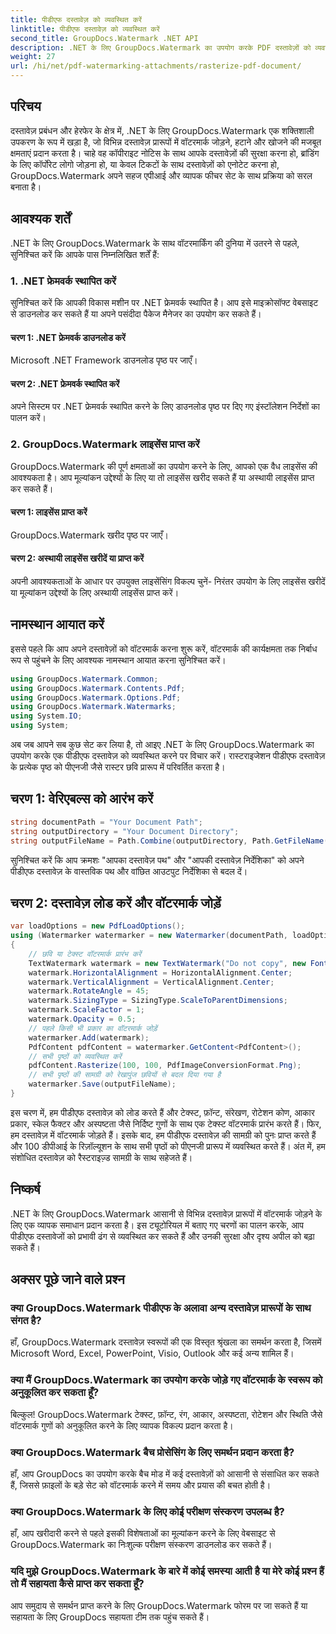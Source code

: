 ```yaml
---
title: पीडीएफ दस्तावेज़ को व्यवस्थित करें
linktitle: पीडीएफ दस्तावेज़ को व्यवस्थित करें
second_title: GroupDocs.Watermark .NET API
description: .NET के लिए GroupDocs.Watermark का उपयोग करके PDF दस्तावेज़ों को व्यवस्थित करने का तरीका जानें। दस्तावेज़ सुरक्षा और दृश्य अपील को सहजता से बढ़ाएँ।
weight: 27
url: /hi/net/pdf-watermarking-attachments/rasterize-pdf-document/
---
```

## परिचय
दस्तावेज़ प्रबंधन और हेरफेर के क्षेत्र में, .NET के लिए GroupDocs.Watermark एक शक्तिशाली उपकरण के रूप में खड़ा है, जो विभिन्न दस्तावेज़ प्रारूपों में वॉटरमार्क जोड़ने, हटाने और खोजने की मजबूत क्षमताएं प्रदान करता है। चाहे वह कॉपीराइट नोटिस के साथ आपके दस्तावेज़ों की सुरक्षा करना हो, ब्रांडिंग के लिए कॉर्पोरेट लोगो जोड़ना हो, या केवल टिकटों के साथ दस्तावेज़ों को एनोटेट करना हो, GroupDocs.Watermark अपने सहज एपीआई और व्यापक फीचर सेट के साथ प्रक्रिया को सरल बनाता है।
## आवश्यक शर्तें
.NET के लिए GroupDocs.Watermark के साथ वॉटरमार्किंग की दुनिया में उतरने से पहले, सुनिश्चित करें कि आपके पास निम्नलिखित शर्तें हैं:
### 1. .NET फ्रेमवर्क स्थापित करें
सुनिश्चित करें कि आपकी विकास मशीन पर .NET फ्रेमवर्क स्थापित है। आप इसे माइक्रोसॉफ्ट वेबसाइट से डाउनलोड कर सकते हैं या अपने पसंदीदा पैकेज मैनेजर का उपयोग कर सकते हैं।
#### चरण 1: .NET फ्रेमवर्क डाउनलोड करें
Microsoft .NET Framework डाउनलोड पृष्ठ पर जाएँ।
#### चरण 2: .NET फ्रेमवर्क स्थापित करें
अपने सिस्टम पर .NET फ्रेमवर्क स्थापित करने के लिए डाउनलोड पृष्ठ पर दिए गए इंस्टॉलेशन निर्देशों का पालन करें।
### 2. GroupDocs.Watermark लाइसेंस प्राप्त करें
GroupDocs.Watermark की पूर्ण क्षमताओं का उपयोग करने के लिए, आपको एक वैध लाइसेंस की आवश्यकता है। आप मूल्यांकन उद्देश्यों के लिए या तो लाइसेंस खरीद सकते हैं या अस्थायी लाइसेंस प्राप्त कर सकते हैं।
#### चरण 1: लाइसेंस प्राप्त करें
GroupDocs.Watermark खरीद पृष्ठ पर जाएँ।
#### चरण 2: अस्थायी लाइसेंस खरीदें या प्राप्त करें
अपनी आवश्यकताओं के आधार पर उपयुक्त लाइसेंसिंग विकल्प चुनें- निरंतर उपयोग के लिए लाइसेंस खरीदें या मूल्यांकन उद्देश्यों के लिए अस्थायी लाइसेंस प्राप्त करें।

## नामस्थान आयात करें
इससे पहले कि आप अपने दस्तावेज़ों को वॉटरमार्क करना शुरू करें, वॉटरमार्क की कार्यक्षमता तक निर्बाध रूप से पहुंचने के लिए आवश्यक नामस्थान आयात करना सुनिश्चित करें।
```csharp
using GroupDocs.Watermark.Common;
using GroupDocs.Watermark.Contents.Pdf;
using GroupDocs.Watermark.Options.Pdf;
using GroupDocs.Watermark.Watermarks;
using System.IO;
using System;
```

अब जब आपने सब कुछ सेट कर लिया है, तो आइए .NET के लिए GroupDocs.Watermark का उपयोग करके एक पीडीएफ दस्तावेज़ को व्यवस्थित करने पर विचार करें। रास्टराइजेशन पीडीएफ दस्तावेज़ के प्रत्येक पृष्ठ को पीएनजी जैसे रास्टर छवि प्रारूप में परिवर्तित करता है।
## चरण 1: वेरिएबल्स को आरंभ करें
```csharp
string documentPath = "Your Document Path";
string outputDirectory = "Your Document Directory";
string outputFileName = Path.Combine(outputDirectory, Path.GetFileName(documentPath));
```
सुनिश्चित करें कि आप क्रमशः "आपका दस्तावेज़ पथ" और "आपकी दस्तावेज़ निर्देशिका" को अपने पीडीएफ दस्तावेज़ के वास्तविक पथ और वांछित आउटपुट निर्देशिका से बदल दें।
## चरण 2: दस्तावेज़ लोड करें और वॉटरमार्क जोड़ें
```csharp
var loadOptions = new PdfLoadOptions();
using (Watermarker watermarker = new Watermarker(documentPath, loadOptions))
{
    // छवि या टेक्स्ट वॉटरमार्क प्रारंभ करें
    TextWatermark watermark = new TextWatermark("Do not copy", new Font("Arial", 8));
    watermark.HorizontalAlignment = HorizontalAlignment.Center;
    watermark.VerticalAlignment = VerticalAlignment.Center;
    watermark.RotateAngle = 45;
    watermark.SizingType = SizingType.ScaleToParentDimensions;
    watermark.ScaleFactor = 1;
    watermark.Opacity = 0.5;
    // पहले किसी भी प्रकार का वॉटरमार्क जोड़ें
    watermarker.Add(watermark);
    PdfContent pdfContent = watermarker.GetContent<PdfContent>();
    // सभी पृष्ठों को व्यवस्थित करें
    pdfContent.Rasterize(100, 100, PdfImageConversionFormat.Png);
    // सभी पृष्ठों की सामग्री को रेखापुंज छवियों से बदल दिया गया है
    watermarker.Save(outputFileName);
}
```
इस चरण में, हम पीडीएफ दस्तावेज़ को लोड करते हैं और टेक्स्ट, फ़ॉन्ट, संरेखण, रोटेशन कोण, आकार प्रकार, स्केल फैक्टर और अस्पष्टता जैसे निर्दिष्ट गुणों के साथ एक टेक्स्ट वॉटरमार्क प्रारंभ करते हैं। फिर, हम दस्तावेज़ में वॉटरमार्क जोड़ते हैं। इसके बाद, हम पीडीएफ दस्तावेज़ की सामग्री को पुनः प्राप्त करते हैं और 100 डीपीआई के रिज़ॉल्यूशन के साथ सभी पृष्ठों को पीएनजी प्रारूप में व्यवस्थित करते हैं। अंत में, हम संशोधित दस्तावेज़ को रैस्टराइज़्ड सामग्री के साथ सहेजते हैं।

## निष्कर्ष
.NET के लिए GroupDocs.Watermark आसानी से विभिन्न दस्तावेज़ प्रारूपों में वॉटरमार्क जोड़ने के लिए एक व्यापक समाधान प्रदान करता है। इस ट्यूटोरियल में बताए गए चरणों का पालन करके, आप पीडीएफ दस्तावेजों को प्रभावी ढंग से व्यवस्थित कर सकते हैं और उनकी सुरक्षा और दृश्य अपील को बढ़ा सकते हैं।
## अक्सर पूछे जाने वाले प्रश्न
### क्या GroupDocs.Watermark पीडीएफ के अलावा अन्य दस्तावेज़ प्रारूपों के साथ संगत है?
हाँ, GroupDocs.Watermark दस्तावेज़ स्वरूपों की एक विस्तृत श्रृंखला का समर्थन करता है, जिसमें Microsoft Word, Excel, PowerPoint, Visio, Outlook और कई अन्य शामिल हैं।
### क्या मैं GroupDocs.Watermark का उपयोग करके जोड़े गए वॉटरमार्क के स्वरूप को अनुकूलित कर सकता हूँ?
बिल्कुल! GroupDocs.Watermark टेक्स्ट, फ़ॉन्ट, रंग, आकार, अस्पष्टता, रोटेशन और स्थिति जैसे वॉटरमार्क गुणों को अनुकूलित करने के लिए व्यापक विकल्प प्रदान करता है।
### क्या GroupDocs.Watermark बैच प्रोसेसिंग के लिए समर्थन प्रदान करता है?
हाँ, आप GroupDocs का उपयोग करके बैच मोड में कई दस्तावेज़ों को आसानी से संसाधित कर सकते हैं, जिससे फ़ाइलों के बड़े सेट को वॉटरमार्क करने में समय और प्रयास की बचत होती है।
### क्या GroupDocs.Watermark के लिए कोई परीक्षण संस्करण उपलब्ध है?
हाँ, आप खरीदारी करने से पहले इसकी विशेषताओं का मूल्यांकन करने के लिए वेबसाइट से GroupDocs.Watermark का निःशुल्क परीक्षण संस्करण डाउनलोड कर सकते हैं।
### यदि मुझे GroupDocs.Watermark के बारे में कोई समस्या आती है या मेरे कोई प्रश्न हैं तो मैं सहायता कैसे प्राप्त कर सकता हूँ?
आप समुदाय से समर्थन प्राप्त करने के लिए GroupDocs.Watermark फोरम पर जा सकते हैं या सहायता के लिए GroupDocs सहायता टीम तक पहुंच सकते हैं।